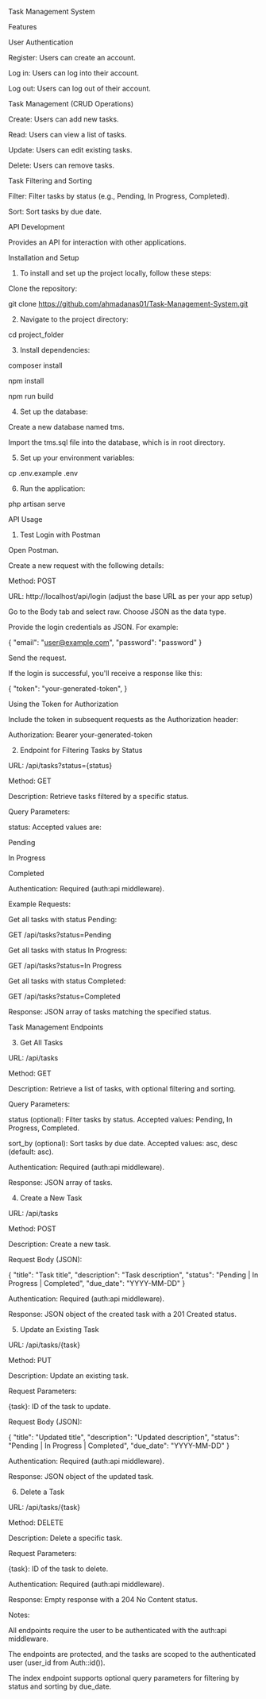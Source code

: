 Task Management System

Features

User Authentication

Register: Users can create an account.

Log in: Users can log into their account.

Log out: Users can log out of their account.

Task Management (CRUD Operations)

Create: Users can add new tasks.

Read: Users can view a list of tasks.

Update: Users can edit existing tasks.

Delete: Users can remove tasks.

Task Filtering and Sorting

Filter: Filter tasks by status (e.g., Pending, In Progress, Completed).

Sort: Sort tasks by due date.

API Development

Provides an API for interaction with other applications.

Installation and Setup

1. To install and set up the project locally, follow these steps:

Clone the repository:

git clone https://github.com/ahmadanas01/Task-Management-System.git

2. Navigate to the project directory:

cd project_folder

3. Install dependencies:

composer install

npm install

npm run build


4. Set up the database:

Create a new database named tms.

Import the tms.sql file  into the database, which is in root directory.

5. Set up your environment variables:

cp .env.example .env

6. Run the application:

php artisan serve

API Usage

1. Test Login with Postman

Open Postman.

Create a new request with the following details:

Method: POST

URL: http://localhost/api/login (adjust the base URL as per your app setup)

Go to the Body tab and select raw. Choose JSON as the data type.

Provide the login credentials as JSON. For example:

{
    "email": "user@example.com",
    "password": "password"
}

Send the request.

If the login is successful, you'll receive a response like this:

{
    "token": "your-generated-token",
}

Using the Token for Authorization

Include the token in subsequent requests as the Authorization header:

Authorization: Bearer your-generated-token

2. Endpoint for Filtering Tasks by Status

URL: /api/tasks?status={status}

Method: GET

Description: Retrieve tasks filtered by a specific status.

Query Parameters:

status: Accepted values are:

Pending

In Progress

Completed

Authentication: Required (auth:api middleware).

Example Requests:

Get all tasks with status Pending:

GET /api/tasks?status=Pending

Get all tasks with status In Progress:

GET /api/tasks?status=In Progress

Get all tasks with status Completed:

GET /api/tasks?status=Completed

Response: JSON array of tasks matching the specified status.

Task Management Endpoints

3. Get All Tasks

URL: /api/tasks

Method: GET

Description: Retrieve a list of tasks, with optional filtering and sorting.

Query Parameters:

status (optional): Filter tasks by status. Accepted values: Pending, In Progress, Completed.

sort_by (optional): Sort tasks by due date. Accepted values: asc, desc (default: asc).

Authentication: Required (auth:api middleware).

Response: JSON array of tasks.

4. Create a New Task

URL: /api/tasks

Method: POST

Description: Create a new task.

Request Body (JSON):

{
  "title": "Task title",
  "description": "Task description",
  "status": "Pending | In Progress | Completed",
  "due_date": "YYYY-MM-DD"
}

Authentication: Required (auth:api middleware).

Response: JSON object of the created task with a 201 Created status.

5. Update an Existing Task

URL: /api/tasks/{task}

Method: PUT

Description: Update an existing task.

Request Parameters:

{task}: ID of the task to update.

Request Body (JSON):

{
  "title": "Updated title",
  "description": "Updated description",
  "status": "Pending | In Progress | Completed",
  "due_date": "YYYY-MM-DD"
}

Authentication: Required (auth:api middleware).

Response: JSON object of the updated task.

6. Delete a Task

URL: /api/tasks/{task}

Method: DELETE

Description: Delete a specific task.

Request Parameters:

{task}: ID of the task to delete.

Authentication: Required (auth:api middleware).

Response: Empty response with a 204 No Content status.

Notes:

All endpoints require the user to be authenticated with the auth:api middleware.

The endpoints are protected, and the tasks are scoped to the authenticated user (user_id from Auth::id()).

The index endpoint supports optional query parameters for filtering by status and sorting by due_date.

